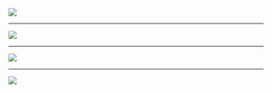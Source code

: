<img src="https://github.com/rohit2701singh/GUI-Quiz-App-day34/assets/156118970/f97dad12-ee59-4b24-816a-1c8e5197818a"><hr>
<img src="https://github.com/rohit2701singh/GUI-Quiz-App-day34/assets/156118970/bcc1cca2-d7b2-4b30-9d6a-7100a681f3fc"><hr>
<img src="https://github.com/rohit2701singh/GUI-Quiz-App-day34/assets/156118970/034d7d16-d54a-4f3b-9f7a-6ebb650a9dfd"><hr>
<img src="https://github.com/rohit2701singh/GUI-Quiz-App-day34/assets/156118970/b43bb7a5-3534-4fec-a96a-bb1a2c0b5b64">
